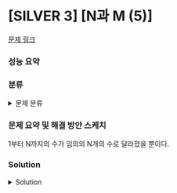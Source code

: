 # [SILVER 3] [N과 M (5)]

[문제 링크](https://www.acmicpc.net/problem/15654) 

### 성능 요약

### 분류

<details><summary>문제 분류</summary> 

[백트래킹]

</details>

### 문제 요약 및 해결 방안 스케치

1부터 N까지의 수가 임의의 N개의 수로 달라졌을 뿐이다. 

### Solution

<details><summary>Solution</summary> 

[Source Code]

</details>
